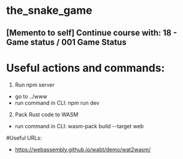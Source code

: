 # the_snake_game

## [Memento to self] Continue course with: 18 - Game status / 001 Game Status

# Useful actions and commands:
1. Run npm server
- go to ../www
- run command in CLI: npm run dev

2. Pack Rust code to WASM
- run command in CLI: wasm-pack build --target web

#Useful URLs:
- https://webassembly.github.io/wabt/demo/wat2wasm/
